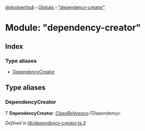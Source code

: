 [@dvolper/tsdi](../README.md) › [Globals](../globals.md) › ["dependency-creator"](_dependency_creator_.md)

# Module: "dependency-creator"

## Index

### Type aliases

* [DependencyCreator](_dependency_creator_.md#dependencycreator)

## Type aliases

###  DependencyCreator

Ƭ **DependencyCreator**: *[ClassReference](../interfaces/_class_reference_.classreference.md)‹TDependency›*

*Defined in [lib/dependency-creator.ts:3](https://github.com/DavidVollmers/typescript-dependency-injection/blob/4059c40/packages/tsdi/lib/dependency-creator.ts#L3)*
